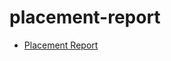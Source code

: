 # placement-report
- [Placement Report](https://github.com/StuartMcMaw/placement-report/blob/master/PlacementReportStuartMcMaw.pdf)
